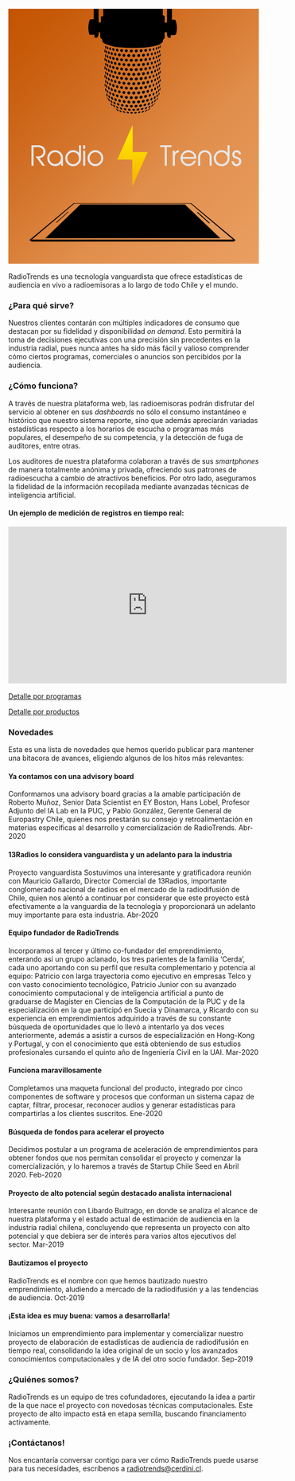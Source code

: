 ![portada](PortadaRT.png)

RadioTrends es una tecnología vanguardista que ofrece estadísticas de audiencia en vivo a radioemisoras a lo largo de todo Chile y el mundo.


### ¿Para qué sirve?
Nuestros clientes contarán con múltiples indicadores de consumo que destacan por su fidelidad y disponibilidad _on demand_. Esto permitirá la toma de decisiones ejecutivas con una precisión sin precedentes en la industria radial, pues nunca antes ha sido más fácil y valioso comprender cómo ciertos programas, comerciales o anuncios son percibidos por la audiencia.


### ¿Cómo funciona?

A través de nuestra plataforma web, las radioemisoras podrán disfrutar del servicio al obtener en sus _dashboards_ no sólo el consumo instantáneo e histórico que nuestro sistema reporte, sino que además apreciarán variadas estadísticas respecto a los horarios de escucha o programas más populares, el desempeño de su competencia, y la detección de fuga de auditores, entre otras. 

Los auditores de nuestra plataforma colaboran a través de sus _smartphones_ de manera totalmente anónima y privada, ofreciendo sus patrones de radioescucha a cambio de atractivos beneficios. Por otro lado, aseguramos la fidelidad de la información recopilada mediante avanzadas técnicas de inteligencia artificial.


#### Un ejemplo de medición de registros en tiempo real:

<iframe width="560" height="315" src="https://www.youtube.com/embed/f4TxrZv_kKs" frameborder="0" allow="accelerometer; autoplay; encrypted-media; gyroscope; picture-in-picture" allowfullscreen></iframe>

[<ins>Detalle por programas</ins>](https://raw.githubusercontent.com/RadioTrends/RadioTrends.github.io/master/s1.png)

[<ins>Detalle por productos</ins>](https://raw.githubusercontent.com/RadioTrends/RadioTrends.github.io/master/s2.png)


### Novedades

Esta es una lista de novedades que hemos querido publicar para mantener una bitacora de avances, eligiendo algunos de los hitos más relevantes:

#### Ya contamos con una advisory board
Conformamos una advisory board gracias a la amable participación de Roberto Muñoz, Senior Data Scientist en EY Boston, Hans Lobel, Profesor Adjunto del IA Lab en la PUC, y Pablo González, Gerente General de Europastry Chile, quienes nos prestarán su consejo y retroalimentación en materias específicas al desarrollo y comercialización de RadioTrends. Abr-2020

#### 13Radios lo considera vanguardista y un adelanto para la industria
Proyecto vanguardista Sostuvimos una interesante y gratificadora reunión con Mauricio Gallardo, Director Comercial de 13Radios, importante conglomerado nacional de radios en el mercado de la radiodifusión de Chile, quien nos alentó a continuar por considerar que este proyecto está efectivamente a la vanguardia de la tecnología y proporcionará un adelanto muy importante para esta industria. Abr-2020

#### Equipo fundador de RadioTrends
Incorporamos al tercer y último co-fundador del emprendimiento, enterando así un grupo aclanado, los tres parientes de la familia ‘Cerda’, cada uno aportando con su perfil que resulta complementario y potencia al equipo: Patricio con larga trayectoria como ejecutivo en empresas Telco y con vasto conocimiento tecnológico, Patricio Junior con su avanzado conocimiento computacional y de inteligencia artificial a punto de graduarse de Magíster en Ciencias de la Computación de la PUC y de la especialización en la que participó en Suecia y Dinamarca, y Ricardo con su experiencia en emprendimientos adquirido a través de su constante búsqueda de oportunidades que lo llevó a intentarlo ya dos veces anteriormente, además a asistir a cursos de especialización en Hong-Kong y Portugal, y con el conocimiento que está obteniendo de sus estudios profesionales cursando el quinto año de Ingeniería Civil en la UAI. Mar-2020

#### Funciona maravillosamente
Completamos una maqueta funcional del producto, integrado por cinco componentes de software y procesos que conforman un sistema capaz de captar, filtrar, procesar, reconocer audios y generar estadísticas para compartirlas a los clientes suscritos. Ene-2020

#### Búsqueda de fondos para acelerar el proyecto
Decidimos postular a un programa de aceleración de emprendimientos para obtener fondos que nos permitan consolidar el proyecto y comenzar la comercialización, y lo haremos a través de Startup Chile Seed en Abril 2020. Feb-2020

#### Proyecto de alto potencial según destacado analista internacional
Interesante reunión con Libardo Buitrago, en donde se analiza el alcance de nuestra plataforma y el estado actual de estimación de audiencia en la industria radial chilena, concluyendo que representa un proyecto con alto potencial y que debiera ser de interés para varios altos ejecutivos del sector. Mar-2019

#### Bautizamos el proyecto
RadioTrends es el nombre con que hemos bautizado nuestro emprendimiento, aludiendo a mercado de la radiodifusión y a las tendencias de audiencia. Oct-2019

#### ¡Esta idea es muy buena: vamos a desarrollarla!
Iniciamos un emprendimiento para implementar y comercializar nuestro proyecto de elaboración de estadísticas de audiencia de radiodifusión en tiempo real, consolidando la idea original de un socio y los avanzados conocimientos computacionales y de IA del otro socio fundador. Sep-2019


### ¿Quiénes somos?

RadioTrends es un equipo de tres cofundadores, ejecutando la idea a partir de la que nace el proyecto con novedosas técnicas computacionales. Este proyecto de alto impacto está en etapa semilla, buscando financiamento activamente.


### ¡Contáctanos!

Nos encantaría conversar contigo para ver cómo RadioTrends puede usarse para tus necesidades, escríbenos a [<ins>radiotrends@cerdini.cl</ins>](mailto:radiotrends@cerdini.cl).
